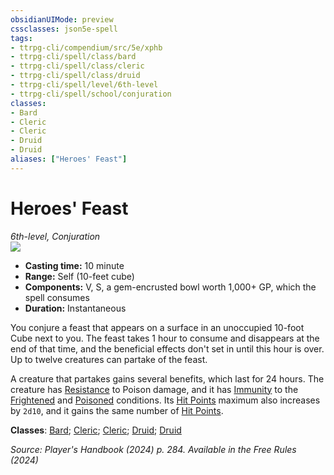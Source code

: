 ```yaml
---
obsidianUIMode: preview
cssclasses: json5e-spell
tags:
- ttrpg-cli/compendium/src/5e/xphb
- ttrpg-cli/spell/class/bard
- ttrpg-cli/spell/class/cleric
- ttrpg-cli/spell/class/druid
- ttrpg-cli/spell/level/6th-level
- ttrpg-cli/spell/school/conjuration
classes:
- Bard
- Cleric
- Cleric
- Druid
- Druid
aliases: ["Heroes' Feast"]
---
```

# Heroes' Feast
*6th-level, Conjuration*  
![](Mechanics/spells/img/heroes-feast.webp#right)

- **Casting time:** 10 minute
- **Range:** Self (10-feet cube)
- **Components:** V, S, a gem-encrusted bowl worth 1,000+ GP, which the spell consumes
- **Duration:** Instantaneous

You conjure a feast that appears on a surface in an unoccupied 10-foot Cube next to you. The feast takes 1 hour to consume and disappears at the end of that time, and the beneficial effects don't set in until this hour is over. Up to twelve creatures can partake of the feast.

A creature that partakes gains several benefits, which last for 24 hours. The creature has [Resistance](Mechanics/rules/variant-rules/resistance-xphb.md) to Poison damage, and it has [Immunity](Mechanics/rules/variant-rules/immunity-xphb.md) to the [Frightened](Mechanics/rules/conditions.md#Frightened) and [Poisoned](Mechanics/rules/conditions.md#Poisoned) conditions. Its [Hit Points](Mechanics/rules/variant-rules/hit-points-xphb.md) maximum also increases by `2d10`, and it gains the same number of [Hit Points](Mechanics/rules/variant-rules/hit-points-xphb.md).

**Classes**: [Bard](list-spells-classes-bard); [Cleric](list-spells-classes-cleric); [Cleric](list-spells-classes-cleric); [Druid](list-spells-classes-druid); [Druid](list-spells-classes-druid)

*Source: Player's Handbook (2024) p. 284. Available in the Free Rules (2024)*
